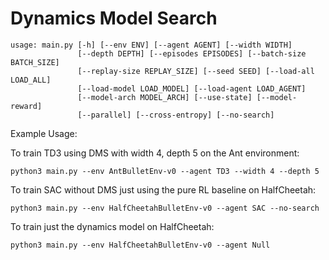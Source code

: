 # Dynamics Model Search
~~~~
usage: main.py [-h] [--env ENV] [--agent AGENT] [--width WIDTH]
               [--depth DEPTH] [--episodes EPISODES] [--batch-size BATCH_SIZE]
               [--replay-size REPLAY_SIZE] [--seed SEED] [--load-all LOAD_ALL]
               [--load-model LOAD_MODEL] [--load-agent LOAD_AGENT]
               [--model-arch MODEL_ARCH] [--use-state] [--model-reward]
               [--parallel] [--cross-entropy] [--no-search]
~~~~

Example Usage:

To train TD3 using DMS with width 4, depth 5 on the Ant environment: 
~~~~
python3 main.py --env AntBulletEnv-v0 --agent TD3 --width 4 --depth 5
~~~~
To train SAC without DMS just using the pure RL baseline on HalfCheetah:
~~~~
python3 main.py --env HalfCheetahBulletEnv-v0 --agent SAC --no-search
~~~~
To train just the dynamics model on HalfCheetah:
~~~~
python3 main.py --env HalfCheetahBulletEnv-v0 --agent Null
~~~~
